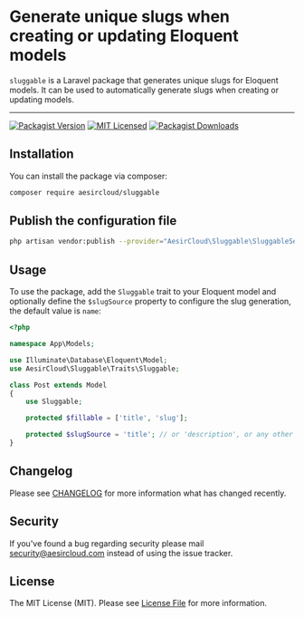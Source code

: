 # Generate unique slugs when creating or updating Eloquent models

`sluggable` is a Laravel package that generates unique slugs for Eloquent models. It can be used to automatically generate slugs when creating or updating models.

---

[![Packagist Version](https://img.shields.io/packagist/v/aesircloud/sluggable)](https://packagist.org/packages/aesircloud/sluggable)
[![MIT Licensed](https://img.shields.io/badge/license-MIT-brightgreen.svg?style=flat-square)](LICENSE.md)
[![Packagist Downloads](https://img.shields.io/packagist/dt/aesircloud/sluggable)](https://packagist.org/packages/aesircloud/sluggable)

## Installation

You can install the package via composer:

```bash
composer require aesircloud/sluggable
```

## Publish the configuration file
```bash
php artisan vendor:publish --provider="AesirCloud\Sluggable\SluggableServiceProvider"
```
  

## Usage

To use the package, add the `Sluggable` trait to your Eloquent model and optionally define the `$slugSource` property to configure the slug generation, the default value is `name`:

```php
<?php

namespace App\Models;

use Illuminate\Database\Eloquent\Model;
use AesirCloud\Sluggable\Traits\Sluggable;

class Post extends Model
{
    use Sluggable;

    protected $fillable = ['title', 'slug'];

    protected $slugSource = 'title'; // or 'description', or any other field
}
```

## Changelog

Please see [CHANGELOG](CHANGELOG.md) for more information what has changed recently.

## Security

If you've found a bug regarding security please mail [security@aesircloud.com](mailto:security@aesircloud.com) instead of using the issue tracker.

## License

The MIT License (MIT). Please see [License File](LICENSE.md) for more information.